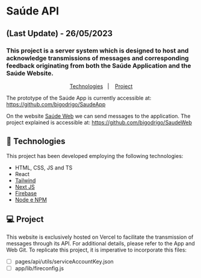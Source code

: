 # Saúde API
## (Last Update) - 26/05/2023
### This project is a server system which is designed to host and acknowledge transmissions of messages and corresponding feedback originating from both the Saúde Application and the Saúde Website.

<p align="center">
  <a href="#-technologies">Technologies</a>&nbsp;&nbsp;&nbsp;|&nbsp;&nbsp;&nbsp;
  <a href="#-project">Project</a>
</p>

The prototype of the Saúde App is currently accessible at:
https://github.com/bigodrigo/SaudeApp

On the website [Saúde Web](https://saude-web.vercel.app/) we can send messages to the application.
The project explained is accessible at: https://github.com/bigodrigo/SaudeWeb

## 🚀 Technologies

This project has been developed employing the following technologies:

- HTML, CSS, JS and TS
- React
- [Tailwind](https://tailwindcss.com/)
- [Next JS](https://nextjs.org/)
- [Firebase](https://firebase.google.com/docs?hl=pt-br)
- [Node e NPM](https://nodejs.org/)

## 💻 Project

This website is exclusively hosted on Vercel to facilitate the transmission of messages through its API. For additional details, please refer to the App and Web Git. To replicate this project, it is imperative to incorporate this files:
- [ ] pages/api/utils/serviceAccountKey.json
- [ ] app/lib/fireconfig.js
